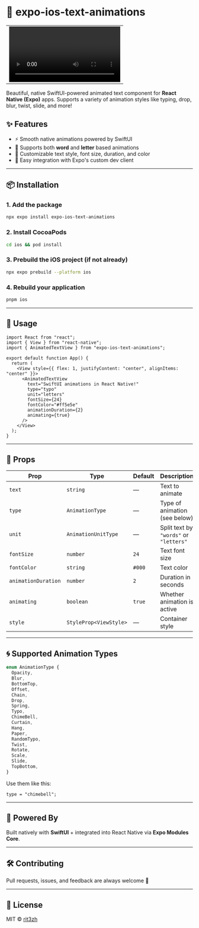 # 📱 expo-ios-text-animations

<table>
  <tr>
    <td><video src="./assets/swiftui-expo.mp4" width="100%"/>
    </td>
  </tr>
</table>

Beautiful, native SwiftUI-powered animated text component for **React Native (Expo)** apps.
Supports a variety of animation styles like typing, drop, blur, twist, slide, and more!

## ✨ Features

- ⚡️ Smooth native animations powered by SwiftUI
- 🧩 Supports both **word** and **letter** based animations
- 🎨 Customizable text style, font size, duration, and color
- 🧱 Easy integration with Expo's custom dev client

---

## 📦 Installation

### 1. Add the package

```bash
npx expo install expo-ios-text-animations
```

### 2. Install CocoaPods

```bash
cd ios && pod install
```

### 3. Prebuild the iOS project (if not already)

```bash
npx expo prebuild --platform ios
```

### 4. Rebuild your application

```bash
pnpm ios
```

---

## 🚀 Usage

```tsx
import React from "react";
import { View } from "react-native";
import { AnimatedTextView } from "expo-ios-text-animations";

export default function App() {
  return (
    <View style={{ flex: 1, justifyContent: "center", alignItems: "center" }}>
      <AnimatedTextView
        text="SwiftUI animations in React Native!"
        type="typo"
        unit="letters"
        fontSize={24}
        fontColor="#ff5e5e"
        animationDuration={2}
        animating={true}
      />
    </View>
  );
}
```

---

## 🔧 Props

| Prop                | Type                   | Default | Description                            |
| ------------------- | ---------------------- | ------- | -------------------------------------- |
| `text`              | `string`               | —       | Text to animate                        |
| `type`              | `AnimationType`        | —       | Type of animation (see below)          |
| `unit`              | `AnimationUnitType`    | —       | Split text by `"words"` or `"letters"` |
| `fontSize`          | `number`               | `24`    | Text font size                         |
| `fontColor`         | `string`               | `#000`  | Text color                             |
| `animationDuration` | `number`               | `2`     | Duration in seconds                    |
| `animating`         | `boolean`              | `true`  | Whether animation is active            |
| `style`             | `StyleProp<ViewStyle>` | —       | Container style                        |

---

## 🌀 Supported Animation Types

```ts
enum AnimationType {
  Opacity,
  Blur,
  BottomTop,
  Offset,
  Chain,
  Drop,
  Spring,
  Typo,
  ChimeBell,
  Curtain,
  Hang,
  Paper,
  RandomTypo,
  Twist,
  Rotate,
  Scale,
  Slide,
  TopBottom,
}
```

Use them like this:

```tsx
type = "chimebell";
```

---

## 🧠 Powered By

Built natively with **SwiftUI** + integrated into React Native via **Expo Modules Core**.

---

## 🛠 Contributing

Pull requests, issues, and feedback are always welcome 🙌

---

## 📄 License

MIT © [rit3zh](https://github.com/rit3zh)
